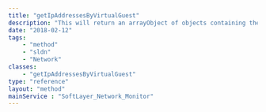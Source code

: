 ```yaml
---
title: "getIpAddressesByVirtualGuest"
description: "This will return an arrayObject of objects containing the ipaddresses.  Using an string parameter you can send a partial ipaddress to search within a given ipaddress.  You can also set the max limit as well using the setting the resultLimit. "
date: "2018-02-12"
tags:
    - "method"
    - "sldn"
    - "Network"
classes:
    - "getIpAddressesByVirtualGuest"
type: "reference"
layout: "method"
mainService : "SoftLayer_Network_Monitor"
---
```

